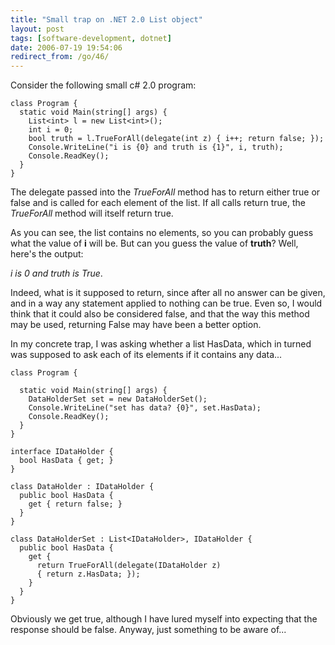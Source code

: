 ```yaml
---
title: "Small trap on .NET 2.0 List object"
layout: post
tags: [software-development, dotnet]
date: 2006-07-19 19:54:06
redirect_from: /go/46/
---
```


Consider the following small c# 2.0 program:

    class Program {
      static void Main(string[] args) {
        List<int> l = new List<int>();
        int i = 0;
        bool truth = l.TrueForAll(delegate(int z) { i++; return false; });
        Console.WriteLine("i is {0} and truth is {1}", i, truth);
        Console.ReadKey();
      }
    }

The delegate passed into the _TrueForAll_ method has to return either true or false and is called for each element of the list. If all calls return true, the _TrueForAll_ method will itself return true.

As you can see, the list contains no elements, so you can probably guess what the value of **i** will be. But can you guess the value of **truth**? Well, here's the output:

_i is 0 and truth is True_.

Indeed, what is it supposed to return, since after all no answer can be given, and in a way any statement applied to nothing can be true. Even so, I would think that it could also be considered false, and that the way this method may be used, returning False may have been a better option.

In my concrete trap, I was asking whether a list HasData, which in turned was supposed to ask each of its elements if it contains any data...

    class Program {

      static void Main(string[] args) {
        DataHolderSet set = new DataHolderSet();
        Console.WriteLine("set has data? {0}", set.HasData);
        Console.ReadKey();
      }
    }

    interface IDataHolder {
      bool HasData { get; }
    }

    class DataHolder : IDataHolder {
      public bool HasData {
        get { return false; }
      }
    }

    class DataHolderSet : List<IDataHolder>, IDataHolder {
      public bool HasData {
        get { 
          return TrueForAll(delegate(IDataHolder z) 
          { return z.HasData; }); 
        }
      }
    }

Obviously we get true, although I have lured myself into expecting that the response should be false. Anyway, just something to be aware of...